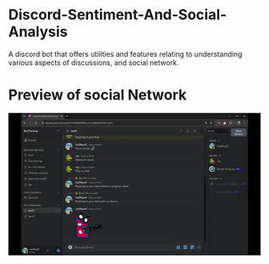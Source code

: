 # Discord-Sentiment-And-Social-Analysis
A discord bot that offers utilities and features relating to understanding various aspects of discussions, and social network.

# Preview of social Network
![Social Network Graph Preview](https://github.com/Jay-Nepal/Discord-Sentiment-And-Social-Analysis/blob/main/preview.gif)
